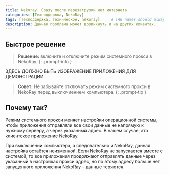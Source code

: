 ```yaml
---
title: Nekoray. Сразу после перезагрузки нет интернета
categories: [Техподдержка, NekoRay]
tags: [техподдержка, техническое, nekoray]     # TAG names should always be lowercase
description: Данная проблема может возинкнуть и на других клиентах.
---
```


## Быстрое решение

> __Решение:__ включите и отключите режим системного прокси в NekoRay.
{: .prompt-info }

ЗДЕСЬ ДОЛЖНО БЫТЬ ИЗОБРАЖЕНИЕ ПРИЛОЖЕНИЯ ДЛЯ ДЕМОНСТРАЦИИ

> __Совет:__ Не забывайте отключать режим системного прокси в NekoRay перед выключиением компьютера.
{: .prompt-tip }

## Почему так?

Режим системного прокси меняет настройки операционной системы, чтобы приложения отправляли все свои данные не напрямую к нужному серверу, а через указанный адрес. В нашем случае, это клиентское приложение NekoRay.

При выключении компьютера, а следовательно и NekoRay, данная настройка остаётся неизменной. Если NekoRay не запускается вместе с системой, то все приложения продолжают отправлять данные через указанный в настройках прокси адрес, но по этому адресу больше нет запущенного приложения NekoRay - данные теряются.